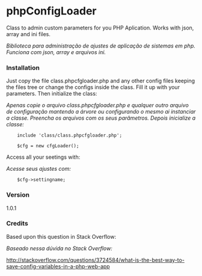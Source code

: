 # phpConfigLoader
Class to admin custom parameters for you PHP Aplication. Works with json, array and ini files.

*Biblioteca para administração de ajustes de aplicação de sistemas em php. Funciona com json, array e arquivos ini.*

### Installation

Just copy the file class.phpcfgloader.php and any other config files keeping the files tree or change the configs inside the class. Fill it up with your parameters.
Then initialize the class:

*Apenas copie o arquivo class.phpcfgloader.php e qualquer outro arquivo de configuração mantendo a árvore ou configurando o mesmo ai instanciar a classe. Preencha os arquivos com os seus parâmetros. Depois inicialize a classe:*

```
    include 'class/class.phpcfgloader.php';

    $cfg = new cfgLoader();
```

Access all your seetings with:

*Acesse seus ajustes com:*

```
    $cfg->settingname;
```

### Version
1.0.1


### Credits
Based upon this question in Stack Overflow:

*Baseado nessa dúvida no Stack Overflow:*

http://stackoverflow.com/questions/3724584/what-is-the-best-way-to-save-config-variables-in-a-php-web-app